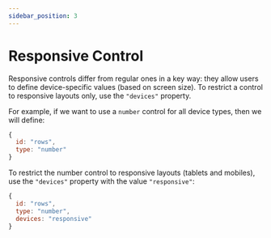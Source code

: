 ```yaml
---
sidebar_position: 3
---
```

# Responsive Control
Responsive controls differ from regular ones in a key way: they allow users to define device-specific values (based on screen size). To restrict a control to responsive layouts only, use the `"devices"` property.

For example, if we want to use a `number` control for all device types, then we will define:
```js
{
  id: "rows",
  type: "number"
}
```

To restrict the number control to responsive layouts (tablets and mobiles), use the `"devices"` property with the value `"responsive"`:
```js
{
  id: "rows",
  type: "number",
  devices: "responsive"
}
```


